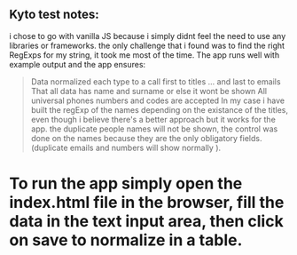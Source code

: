 ## Kyto test notes:
i chose to go with vanilla JS because i simply didnt feel the need to use any libraries or frameworks.
the only challenge that i found was to find the right RegExps for my string, it took me most of the time.
The app runs well with example output and the app ensures:
>Data normalized each type to a call first to titles ... and last to emails
>That all data has name and surname or else it wont be shown
>All universal phones numbers and codes are accepted
>In my case i have built the regExp of the names depending on the existance of the titles, even though i believe there's a better approach 
but it works for the app.
>the duplicate people names will not be shown, the control was done on the names because they are the only obligatory fields. (duplicate emails and numbers will show normally ).
# To run the app simply open the index.html file in the browser, fill the data in the text input area, then click on save to normalize in a table.